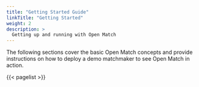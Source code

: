 ```yaml
---
title: "Getting Started Guide"
linkTitle: "Getting Started"
weight: 2
description: >
  Getting up and running with Open Match
---
```


The following sections cover the basic Open Match concepts and provide instructions on
how to deploy a demo matchmaker to see Open Match in action.

{{< pagelist >}}
